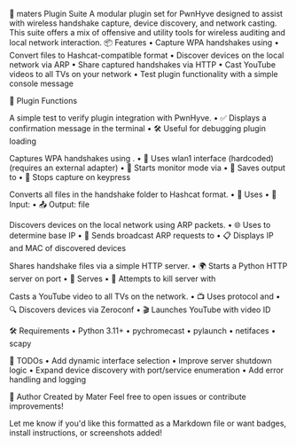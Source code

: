 🔐 maters Plugin Suite
A modular plugin set for PwnHyve designed to assist with wireless handshake capture, device discovery, and network casting. This suite offers a mix of offensive and utility tools for wireless auditing and local network interaction.
📦 Features
• 	Capture WPA handshakes using 
• 	Convert  files to Hashcat-compatible format
• 	Discover devices on the local network via ARP
• 	Share captured handshakes via HTTP
• 	Cast YouTube videos to all TVs on your network
• 	Test plugin functionality with a simple console message

🧩 Plugin Functions

A simple test to verify plugin integration with PwnHyve.
• 	✅ Displays a confirmation message in the terminal
• 	🛠️ Useful for debugging plugin loading


Captures WPA handshakes using .
• 	📡 Uses wlan1 interface (hardcoded) (requires an external adapter)
• 	🧪 Starts monitor mode via 
• 	📝 Saves output to 
• 	🛑 Stops capture on keypress



Converts all  files in the handshake folder to Hashcat format.
• 	🔄 Uses 
• 	📁 Input: 
• 	📤 Output:  file



Discovers devices on the local network using ARP packets.
• 	🌐 Uses  to determine base IP
• 	📡 Sends broadcast ARP requests to 
• 	📋 Displays IP and MAC of discovered devices



Shares handshake files via a simple HTTP server.
• 	🌍 Starts a Python HTTP server on port 
• 	📁 Serves 
• 	🛑 Attempts to kill server with 



Casts a YouTube video to all TVs on the network.
• 	📺 Uses  protocol and 
• 	🔍 Discovers devices via Zeroconf
• 	🎬 Launches YouTube with video ID 


🛠️ Requirements
• 	Python 3.11+
• 	pychromecast
• 	pylaunch
• 	netifaces
• 	scapy

🚧 TODOs
• 	Add dynamic interface selection
• 	Improve server shutdown logic
• 	Expand device discovery with port/service enumeration
• 	Add error handling and logging

🧠 Author
Created by Mater
Feel free to open issues or contribute improvements!

Let me know if you'd like this formatted as a Markdown file or want badges, install instructions, or screenshots added!
